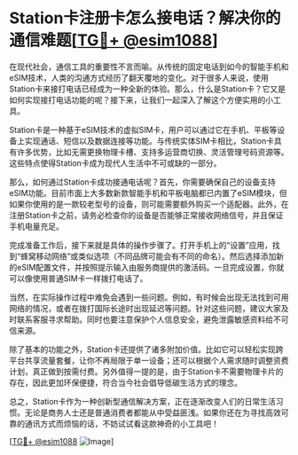 # Station卡注册卡怎么接电话？解决你的通信难题[[TG💪+ @esim1088](https://t.me/s/esim1088)]

在现代社会，通信工具的重要性不言而喻。从传统的固定电话到如今的智能手机和eSIM技术，人类的沟通方式经历了翻天覆地的变化。对于很多人来说，使用Station卡来接打电话已经成为一种全新的体验。那么，什么是Station卡？它又是如何实现接打电话功能的呢？接下来，让我们一起深入了解这个方便实用的小工具。

Station卡是一种基于eSIM技术的虚拟SIM卡，用户可以通过它在手机、平板等设备上实现通话、短信以及数据连接等功能。与传统实体SIM卡相比，Station卡具有许多优势，比如无需更换物理卡槽、支持多运营商切换、灵活管理号码资源等。这些特点使得Station卡成为现代人生活中不可或缺的一部分。

那么，如何通过Station卡成功接通电话呢？首先，你需要确保自己的设备支持eSIM功能。目前市面上大多数新款智能手机和平板电脑都已内置了eSIM模块，但如果你使用的是一款较老型号的设备，则可能需要额外购买一个适配器。此外，在注册Station卡之前，请务必检查你的设备是否能够正常接收网络信号，并且保证手机电量充足。

完成准备工作后，接下来就是具体的操作步骤了。打开手机上的“设置”应用，找到“蜂窝移动网络”或类似选项（不同品牌可能会有不同的命名）。然后选择添加新的eSIM配置文件，并按照提示输入由服务商提供的激活码。一旦完成设置，你就可以像使用普通SIM卡一样拨打电话了。

当然，在实际操作过程中难免会遇到一些问题。例如，有时候会出现无法找到可用网络的情况，或者在拨打国际长途时出现延迟等问题。针对这些问题，建议大家及时联系客服寻求帮助。同时也要注意保护个人信息安全，避免泄露敏感资料给不可信来源。

除了基本的功能之外，Station卡还提供了诸多附加价值。比如它可以轻松实现跨平台共享流量套餐，让你不再局限于单一设备；还可以根据个人需求随时调整资费计划，真正做到按需付费。另外值得一提的是，由于Station卡不需要物理卡片的存在，因此更加环保便捷，符合当今社会倡导低碳生活方式的理念。

总之，Station卡作为一种创新型通信解决方案，正在逐渐改变人们的日常生活习惯。无论是商务人士还是普通消费者都能从中受益匪浅。如果你还在为寻找高效可靠的通讯方式而烦恼的话，不妨试试看这款神奇的小工具吧！

[[TG💪+ @esim1088](https://t.me/s/esim1088) ![Image](https://i.postimg.cc/4NQfJmqS/Snipaste-2025-05-13-00-14-12.png)]